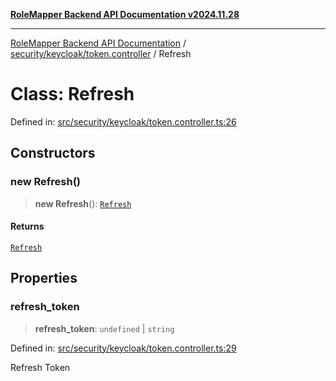 [**RoleMapper Backend API Documentation v2024.11.28**](../../../../README.md)

***

[RoleMapper Backend API Documentation](../../../../modules.md) / [security/keycloak/token.controller](../README.md) / Refresh

# Class: Refresh

Defined in: [src/security/keycloak/token.controller.ts:26](https://github.com/FlowCraft-AG/RoleMapper/blob/de0e51be3f89e6fa69f76597242a3d3e3b4ee01f/backend/src/security/keycloak/token.controller.ts#L26)

## Constructors

### new Refresh()

> **new Refresh**(): [`Refresh`](Refresh.md)

#### Returns

[`Refresh`](Refresh.md)

## Properties

### refresh\_token

> **refresh\_token**: `undefined` \| `string`

Defined in: [src/security/keycloak/token.controller.ts:29](https://github.com/FlowCraft-AG/RoleMapper/blob/de0e51be3f89e6fa69f76597242a3d3e3b4ee01f/backend/src/security/keycloak/token.controller.ts#L29)

Refresh Token
